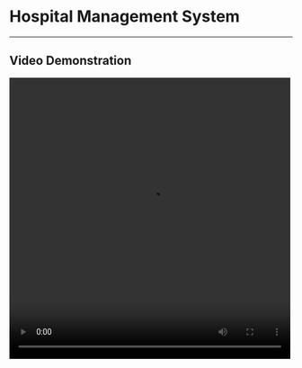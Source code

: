 # Hospital Management System
---


## Video Demonstration
<video src="hms2.mp4" width="500px" height="500px" controls></video>
